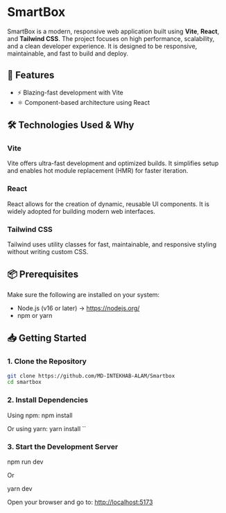 # SmartBox

SmartBox is a modern, responsive web application built using **Vite**, **React**, and **Tailwind CSS**. The project focuses on high performance, scalability, and a clean developer experience. It is designed to be responsive, maintainable, and fast to build and deploy.

## 🚀 Features

- ⚡️ Blazing-fast development with Vite
- ⚛️ Component-based architecture using React

## 🛠️ Technologies Used & Why

### Vite
Vite offers ultra-fast development and optimized builds. It simplifies setup and enables hot module replacement (HMR) for faster iteration.

### React
React allows for the creation of dynamic, reusable UI components. It is widely adopted for building modern web interfaces.

### Tailwind CSS
Tailwind uses utility classes for fast, maintainable, and responsive styling without writing custom CSS.

## 📦 Prerequisites

Make sure the following are installed on your system:

- Node.js (v16 or later) → https://nodejs.org/
- npm or yarn

## 📥 Getting Started

### 1. Clone the Repository

```bash
git clone https://github.com/MD-INTEKHAB-ALAM/Smartbox
cd smartbox
```

### 2. Install Dependencies

Using npm:  npm install


Or using yarn:  yarn install
``

### 3. Start the Development Server

npm run dev


Or

yarn dev

Open your browser and go to: [http://localhost:5173](http://localhost:5173)
